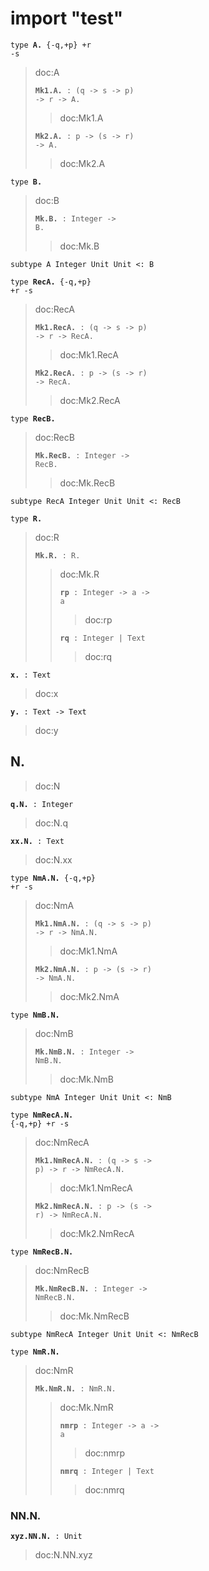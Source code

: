 # import "test"

<code>type </code>**<code>A\.</code>**<code> {\-q,\+p} \+r \-s</code>

> doc:A
> 
> **<code>Mk1\.A\.</code>**<code> : (q \-\> s \-\> p) \-\> r \-\> A\.</code>
> 
> > doc:Mk1.A
> > 
> **<code>Mk2\.A\.</code>**<code> : p \-\> (s \-\> r) \-\> A\.</code>
> 
> > doc:Mk2.A
> > 
<code>type </code>**<code>B\.</code>**

> doc:B
> 
> **<code>Mk\.B\.</code>**<code> : Integer \-\> B\.</code>
> 
> > doc:Mk.B
> > 
<code>subtype A Integer Unit Unit \<: B</code>

<code>type </code>**<code>RecA\.</code>**<code> {\-q,\+p} \+r \-s</code>

> doc:RecA
> 
> **<code>Mk1\.RecA\.</code>**<code> : (q \-\> s \-\> p) \-\> r \-\> RecA\.</code>
> 
> > doc:Mk1.RecA
> > 
> **<code>Mk2\.RecA\.</code>**<code> : p \-\> (s \-\> r) \-\> RecA\.</code>
> 
> > doc:Mk2.RecA
> > 
<code>type </code>**<code>RecB\.</code>**

> doc:RecB
> 
> **<code>Mk\.RecB\.</code>**<code> : Integer \-\> RecB\.</code>
> 
> > doc:Mk.RecB
> > 
<code>subtype RecA Integer Unit Unit \<: RecB</code>

<code>type </code>**<code>R\.</code>**

> doc:R
> 
> **<code>Mk\.R\.</code>**<code> : R\.</code>
> 
> > doc:Mk.R
> > 
> > **<code>rp</code>**<code> : Integer \-\> a \-\> a</code>
> > 
> > > doc:rp
> > > 
> > **<code>rq</code>**<code> : Integer \| Text</code>
> > 
> > > doc:rq
> > > 
**<code>x\.</code>**<code> : Text</code>

> doc:x
> 
**<code>y\.</code>**<code> : Text \-\> Text</code>

> doc:y
> 
## N\.

> doc:N
> 
**<code>q\.N\.</code>**<code> : Integer</code>

> doc:N.q
> 
**<code>xx\.N\.</code>**<code> : Text</code>

> doc:N.xx
> 
<code>type </code>**<code>NmA\.N\.</code>**<code> {\-q,\+p} \+r \-s</code>

> doc:NmA
> 
> **<code>Mk1\.NmA\.N\.</code>**<code> : (q \-\> s \-\> p) \-\> r \-\> NmA\.N\.</code>
> 
> > doc:Mk1.NmA
> > 
> **<code>Mk2\.NmA\.N\.</code>**<code> : p \-\> (s \-\> r) \-\> NmA\.N\.</code>
> 
> > doc:Mk2.NmA
> > 
<code>type </code>**<code>NmB\.N\.</code>**

> doc:NmB
> 
> **<code>Mk\.NmB\.N\.</code>**<code> : Integer \-\> NmB\.N\.</code>
> 
> > doc:Mk.NmB
> > 
<code>subtype NmA Integer Unit Unit \<: NmB</code>

<code>type </code>**<code>NmRecA\.N\.</code>**<code> {\-q,\+p} \+r \-s</code>

> doc:NmRecA
> 
> **<code>Mk1\.NmRecA\.N\.</code>**<code> : (q \-\> s \-\> p) \-\> r \-\> NmRecA\.N\.</code>
> 
> > doc:Mk1.NmRecA
> > 
> **<code>Mk2\.NmRecA\.N\.</code>**<code> : p \-\> (s \-\> r) \-\> NmRecA\.N\.</code>
> 
> > doc:Mk2.NmRecA
> > 
<code>type </code>**<code>NmRecB\.N\.</code>**

> doc:NmRecB
> 
> **<code>Mk\.NmRecB\.N\.</code>**<code> : Integer \-\> NmRecB\.N\.</code>
> 
> > doc:Mk.NmRecB
> > 
<code>subtype NmRecA Integer Unit Unit \<: NmRecB</code>

<code>type </code>**<code>NmR\.N\.</code>**

> doc:NmR
> 
> **<code>Mk\.NmR\.N\.</code>**<code> : NmR\.N\.</code>
> 
> > doc:Mk.NmR
> > 
> > **<code>nmrp</code>**<code> : Integer \-\> a \-\> a</code>
> > 
> > > doc:nmrp
> > > 
> > **<code>nmrq</code>**<code> : Integer \| Text</code>
> > 
> > > doc:nmrq
> > > 
### NN\.N\.

**<code>xyz\.NN\.N\.</code>**<code> : Unit</code>

> doc:N.NN.xyz
> 
